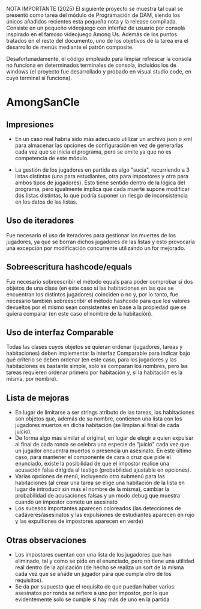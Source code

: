 NOTA IMPORTANTE (2025)
El siguiente proyecto se muestra tal cual se presentó como tarea del módulo de Programación de DAM, siendo los únicos añadidos recientes esta pequeña nota y la release compilada. Consiste en un pequeño videojuego con interfaz de usuario por consola inspirado en el famoso videojuego Among Us. Además de los puntos tratados en el resto del documento, uno de los objetivos de la tarea era el desarrollo de menús mediante el patrón composite.

Desafortunadamente, el código empleado para limpiar refrescar la consola no funciona en determinados terminales de consola, incluídos los de windows (el proyecto fue desarrollado y probado en visual studio code, en cuyo terminal sí funciona).

# AmongSanCle

## Impresiones
- En un caso real habría sido más adecuado utilizar un archivo json o xml para almacenar las opciones de configuración en vez de generarlas cada vez que se inicia el programa, pero se omite ya que no es competencia de este módulo.

- La gestión de los jugadores en partida es algo "sucia", recurriendo a 3 listas distintas (una para estudiantes, otra para impostores y otra para ambos tipos de jugadores). Esto tiene sentido dentro de la lógica del programa, pero igualmente implica
  que cada muerte supone modificar dos listas distintas, lo que podría suponer un riesgo de inconsistencia en los datos de las listas.

## Uso de iteradores
Fue necesario el uso de iteradores para gestionar las muertes de los jugadores, ya que se borran dichos jugadores de las listas y esto provocaría una excepción por modificación concurrente utilizando un for mejorado.

## Sobreescritura hashcode/equals
Fue necesario sobreescribir el método equals para poder comprobar si dos objetos de una clase (en este caso si las habitaciones en las que se encuentran los distintos jugadores) coinciden o no y, por lo tanto, 
fue necesario también sobreescribir el método hashcode para que los valores devueltos por el mismo sean consistentes en base a la propiedad que se quiera comparar (en este caso el nombre de la habitación).

## Uso de interfaz Comparable
Todas las clases cuyos objetos se quieran ordenar (jugadores, tareas y habitaciones) deben implementar la interfaz Comparable para indicar bajo qué criterio se deben ordenar (en este caso, para los jugadores y las habitaciones es bastante simple, solo se comparan los nombres,
pero las tareas requieren ordenar primero por habitación y, si la habitación es la misma, por nombre).

## Lista de mejoras
- En lugar de limitarse a ser strings atributo de las tareas, las habitaciones son objetos que, además de su nombre, contienen una lista con los jugadores muertos en dicha habitación (se limpian al final de cada juicio).
- De forma algo más similar al original, en lugar de elegir a quien expulsar al final de cada ronda se celebra una especie de "juicio" cada vez que un jugador encuentra muertos o presencia un asesinato. En este último caso, para mantener el componente de cara o cruz que pide el enunciado,
 existe la posibilidad de que el impostor realice una acusación falsa dirigida al testigo (probabilidad ajustable en opciones).
- Varias opciones de menú, incluyendo otro submenú para las habitaciones (al crear una tarea se elige una habitación de la lista en lugar de introducir sin más el nombre de la misma), cambiar la probabilidad de acusaciones falsas y un modo debug que muestra cuando un impostor comete un asesinato
- Los sucesos importantes aparecen coloreados (las detecciones de cadáveres/asesinatos y las expulsiones de estudiantes aparecen en rojo y las expultiones de impostores aparecen en verde)

## Otras observaciones
- Los impostores cuentan con una lista de los jugadores que han eliminado, tal y como se pide en el enunciado, pero no tiene una utilidad real dentro de la aplicación (de hecho se realiza un sort de la misma cada vez que se añade un jugador para que cumpla otro de los requisitos).
- Se da por supuesto que el requisito de que puedan haber varios asesinatos por ronda se refiere a uno por impostor, por lo que evidentemente solo se cumple si hay más de uno en la partida
